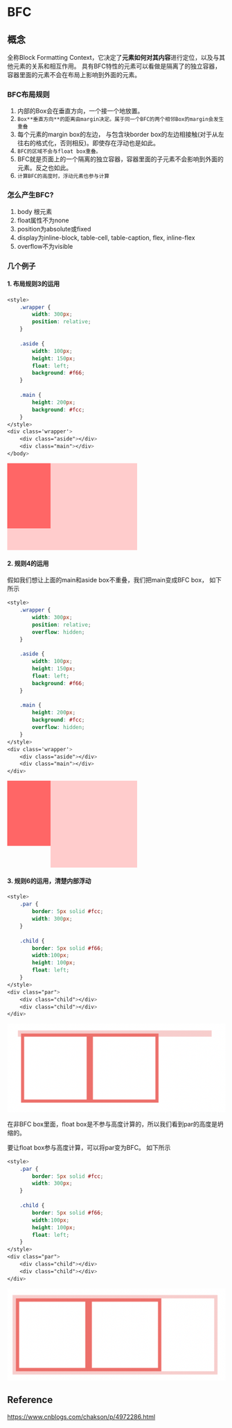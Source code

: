 # BFC

## 概念
全称Block Formatting Context，它决定了**元素如何对其内容**进行定位，以及与其他元素的关系和相互作用。
具有BFC特性的元素可以看做是隔离了的独立容器，容器里面的元素不会在布局上影响到外面的元素。

### BFC布局规则
1. 内部的Box会在垂直方向，一个接一个地放置。
2. `Box**垂直方向**的距离由margin决定。属于同一个BFC的两个相邻Box的margin会发生重叠`
3. 每个元素的margin box的左边， 与包含块border box的左边相接触(对于从左往右的格式化，否则相反)。即使存在浮动也是如此。
4. `BFC的区域不会与float box重叠。`
5. BFC就是页面上的一个隔离的独立容器，容器里面的子元素不会影响到外面的元素。反之也如此。
6. `计算BFC的高度时，浮动元素也参与计算`

### 怎么产生BFC?
1. body 根元素
2. float属性不为none
3. position为absolute或fixed
4. display为inline-block, table-cell, table-caption, flex, inline-flex
5. overflow不为visible


### 几个例子

#### 1. 布局规则3的运用
```css
<style>
    .wrapper {
        width: 300px;
        position: relative;
    }
 
    .aside {
        width: 100px;
        height: 150px;
        float: left;
        background: #f66;
    }
 
    .main {
        height: 200px;
        background: #fcc;
    }
</style>
<div class='wrapper'>
    <div class="aside"></div>
    <div class="main"></div>
</body>
```

<style>
    .wrapper {
        width: 300px;
        position: relative;
        overflow: hidden;
    }

    .aside {
        width: 100px;
        height: 150px;
        float: left;
        background: #f66;
    }

    .main {
        height: 200px;
        background: #fcc;
    }
</style>
<div class='wrapper'>
    <div class="aside"></div>
    <div class="main"></div>
</div>  

#### 2. 规则4的运用
假如我们想让上面的main和aside box不重叠，我们把main变成BFC box， 如下所示
```css
<style>
    .wrapper {
        width: 300px;
        position: relative;
        overflow: hidden;
    }

    .aside {
        width: 100px;
        height: 150px;
        float: left;
        background: #f66;
    }

    .main {
        height: 200px;
        background: #fcc;
        overflow: hidden;
    }
</style>
<div class='wrapper'>
    <div class="aside"></div>
    <div class="main"></div>
</div>
```

<style>
    .wrapper2 {
        width: 300px;
        position: relative;
        overflow: hidden;
    }

    .aside2 {
        width: 100px;
        height: 150px;
        float: left;
        background: #f66;
    }

    .main2 {
        height: 200px;
        background: #fcc;
        overflow: hidden;
    }
</style>
<div class='wrapper2'>
    <div class="aside2"></div>
    <div class="main2"></div>
</div>

#### 3. 规则6的运用，清楚内部浮动

```css
<style>
    .par {
        border: 5px solid #fcc;
        width: 300px;
    }
 
    .child {
        border: 5px solid #f66;
        width:100px;
        height: 100px;
        float: left;
    }
</style>
<div class="par">
    <div class="child"></div>
    <div class="child"></div>
</div>
```
![](./images/bfc-3-1.png)

在非BFC box里面，float box是不参与高度计算的，所以我们看到par的高度是坍缩的。

要让float box参与高度计算，可以将par变为BFC。 如下所示

```css
<style>
    .par {
        border: 5px solid #fcc;
        width: 300px;
    }
 
    .child {
        border: 5px solid #f66;
        width:100px;
        height: 100px;
        float: left;
    }
</style>
<div class="par">
    <div class="child"></div>
    <div class="child"></div>
</div>
```
![](./images/bfc-3-2.png)


## Reference
https://www.cnblogs.com/chakson/p/4972286.html